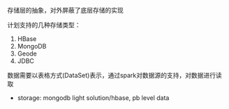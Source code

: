 存储层的抽象，对外屏蔽了底层存储的实现

计划支持的几种存储类型：
1. HBase
2. MongoDB
3. Geode
4. JDBC

数据需要以表格方式(DataSet)表示，通过spark对数据源的支持，对数据进行读取

- storage: mongodb light solution/hbase, pb level data
